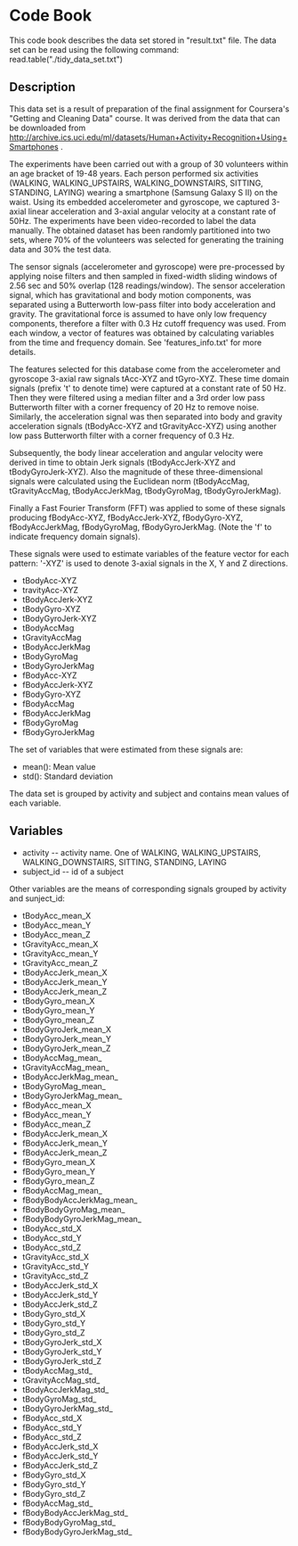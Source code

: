 # Code Book
This code book describes the data set stored in "result.txt" file.
The data set can be read using the following command:
    read.table("./tidy_data_set.txt")

## Description
This data set is a result of preparation of the final assignment for Coursera's "Getting and Cleaning Data" course. It was derived from the data that can be downloaded from http://archive.ics.uci.edu/ml/datasets/Human+Activity+Recognition+Using+Smartphones .

The experiments have been carried out with a group of 30 volunteers within an age bracket of 19-48 years. Each person performed six activities (WALKING, WALKING_UPSTAIRS, WALKING_DOWNSTAIRS, SITTING, STANDING, LAYING) wearing a smartphone (Samsung Galaxy S II) on the waist. Using its embedded accelerometer and gyroscope, we captured 3-axial linear acceleration and 3-axial angular velocity at a constant rate of 50Hz. The experiments have been video-recorded to label the data manually. The obtained dataset has been randomly partitioned into two sets, where 70% of the volunteers was selected for generating the training data and 30% the test data. 

The sensor signals (accelerometer and gyroscope) were pre-processed by applying noise filters and then sampled in fixed-width sliding windows of 2.56 sec and 50% overlap (128 readings/window). The sensor acceleration signal, which has gravitational and body motion components, was separated using a Butterworth low-pass filter into body acceleration and gravity. The gravitational force is assumed to have only low frequency components, therefore a filter with 0.3 Hz cutoff frequency was used. From each window, a vector of features was obtained by calculating variables from the time and frequency domain. See 'features_info.txt' for more details. 

The features selected for this database come from the accelerometer and gyroscope 3-axial raw signals tAcc-XYZ and tGyro-XYZ. These time domain signals (prefix 't' to denote time) were captured at a constant rate of 50 Hz. Then they were filtered using a median filter and a 3rd order low pass Butterworth filter with a corner frequency of 20 Hz to remove noise. Similarly, the acceleration signal was then separated into body and gravity acceleration signals (tBodyAcc-XYZ and tGravityAcc-XYZ) using another low pass Butterworth filter with a corner frequency of 0.3 Hz. 

Subsequently, the body linear acceleration and angular velocity were derived in time to obtain Jerk signals (tBodyAccJerk-XYZ and tBodyGyroJerk-XYZ). Also the magnitude of these three-dimensional signals were calculated using the Euclidean norm (tBodyAccMag, tGravityAccMag, tBodyAccJerkMag, tBodyGyroMag, tBodyGyroJerkMag). 

Finally a Fast Fourier Transform (FFT) was applied to some of these signals producing fBodyAcc-XYZ, fBodyAccJerk-XYZ, fBodyGyro-XYZ, fBodyAccJerkMag, fBodyGyroMag, fBodyGyroJerkMag. (Note the 'f' to indicate frequency domain signals). 

These signals were used to estimate variables of the feature vector for each pattern:
'-XYZ' is used to denote 3-axial signals in the X, Y and Z directions.

* tBodyAcc-XYZ
* travityAcc-XYZ
* tBodyAccJerk-XYZ
* tBodyGyro-XYZ
* tBodyGyroJerk-XYZ
* tBodyAccMag
* tGravityAccMag
* tBodyAccJerkMag
* tBodyGyroMag
* tBodyGyroJerkMag
* fBodyAcc-XYZ
* fBodyAccJerk-XYZ
* fBodyGyro-XYZ
* fBodyAccMag
* fBodyAccJerkMag
* fBodyGyroMag
* fBodyGyroJerkMag

The set of variables that were estimated from these signals are: 

* mean(): Mean value
* std(): Standard deviation

The data set is grouped by activity and subject and contains mean values of each variable.

## Variables
* activity  -- activity name. One of WALKING, WALKING_UPSTAIRS, WALKING_DOWNSTAIRS, SITTING, STANDING, LAYING
* subject_id  -- id of a subject              

Other variables are the means of corresponding signals grouped by activity and sunject_id:
* tBodyAcc_mean_X           
* tBodyAcc_mean_Y           
* tBodyAcc_mean_Z           
* tGravityAcc_mean_X        
* tGravityAcc_mean_Y        
* tGravityAcc_mean_Z        
* tBodyAccJerk_mean_X       
* tBodyAccJerk_mean_Y       
* tBodyAccJerk_mean_Z       
* tBodyGyro_mean_X          
* tBodyGyro_mean_Y          
* tBodyGyro_mean_Z          
* tBodyGyroJerk_mean_X      
* tBodyGyroJerk_mean_Y      
* tBodyGyroJerk_mean_Z      
* tBodyAccMag_mean_         
* tGravityAccMag_mean_      
* tBodyAccJerkMag_mean_     
* tBodyGyroMag_mean_        
* tBodyGyroJerkMag_mean_    
* fBodyAcc_mean_X           
* fBodyAcc_mean_Y           
* fBodyAcc_mean_Z           
* fBodyAccJerk_mean_X       
* fBodyAccJerk_mean_Y       
* fBodyAccJerk_mean_Z       
* fBodyGyro_mean_X          
* fBodyGyro_mean_Y          
* fBodyGyro_mean_Z          
* fBodyAccMag_mean_         
* fBodyBodyAccJerkMag_mean_ 
* fBodyBodyGyroMag_mean_    
* fBodyBodyGyroJerkMag_mean_
* tBodyAcc_std_X            
* tBodyAcc_std_Y            
* tBodyAcc_std_Z            
* tGravityAcc_std_X         
* tGravityAcc_std_Y         
* tGravityAcc_std_Z         
* tBodyAccJerk_std_X        
* tBodyAccJerk_std_Y        
* tBodyAccJerk_std_Z        
* tBodyGyro_std_X           
* tBodyGyro_std_Y           
* tBodyGyro_std_Z           
* tBodyGyroJerk_std_X       
* tBodyGyroJerk_std_Y       
* tBodyGyroJerk_std_Z       
* tBodyAccMag_std_          
* tGravityAccMag_std_       
* tBodyAccJerkMag_std_      
* tBodyGyroMag_std_         
* tBodyGyroJerkMag_std_     
* fBodyAcc_std_X            
* fBodyAcc_std_Y            
* fBodyAcc_std_Z            
* fBodyAccJerk_std_X        
* fBodyAccJerk_std_Y        
* fBodyAccJerk_std_Z        
* fBodyGyro_std_X           
* fBodyGyro_std_Y           
* fBodyGyro_std_Z           
* fBodyAccMag_std_          
* fBodyBodyAccJerkMag_std_  
* fBodyBodyGyroMag_std_     
* fBodyBodyGyroJerkMag_std_
